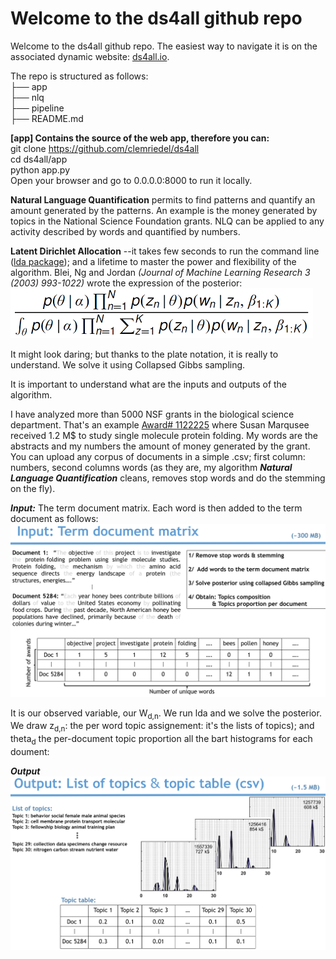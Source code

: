 # Welcome to the ds4all github repo 

Welcome to the ds4all github repo. The easiest way to navigate it is on the associated dynamic website: [ds4all.io](http://54.234.234.146/).<br>

The repo is structured as follows: <br>
  ├── app <br>
  ├── nlq <br>
  ├── pipeline <br>
  ├── README.md

**[app] Contains the source of the web app, therefore you can:** <br>
git clone https://github.com/clemriedel/ds4all <br>
cd ds4all/app <br>
python app.py <br>
Open your browser and go to 0.0.0.0:8000 to run it locally.



**Natural Language Quantification** permits to find patterns and quantify an amount generated by the patterns. An example is the money generated by topics in the National Science Foundation grants. NLQ can be applied to any activity described by words and quantified by numbers.

**Latent Dirichlet Allocation** --it takes few seconds to run the command line ([lda package](https://pypi.python.org/pypi/lda)); and a lifetime to master the power and flexibility of the algorithm. Blei, Ng and Jordan *(Journal of Machine Learning Research 3 (2003) 993-1022)* wrote the expression of the posterior: <br>
![lda](app/static/posterior_LDA.png)

It might look daring; but thanks to the plate notation, it is really 
to understand. We solve it using Collapsed Gibbs sampling. 

It is important to understand what are the inputs and outputs of the algorithm.

I have analyzed more than 5000 NSF grants in the biological science department. That's an example [Award# 1122225](http://www.nsf.gov/awardsearch/showAward?AWD_ID=1122225&HistoricalAwards=false) where Susan Marqusee received 1.2 M$ to study single molecule protein folding. My words are the abstracts and my numbers the amount of money generated by the grant. You can upload any corpus of documents in a simple .csv; first column: numbers, second columns words (as they are, my algorithm ***Natural Language Quantification*** cleans, removes stop words and do the stemming on the fly).

***Input:*** The term document matrix. Each word is then added to the term document as follows:
![lda](app/static/input.png)

It is our observed variable, our W<sub>d,n</sub>. We run lda and we solve the posterior. We draw z<sub>d,n</sub>: the per word topic assignement: it's the lists of topics); and theta<sub>d</sub> the per-document topic proportion all the bart histograms for each doument:

***Output***
![lda](app/static/output.png)

